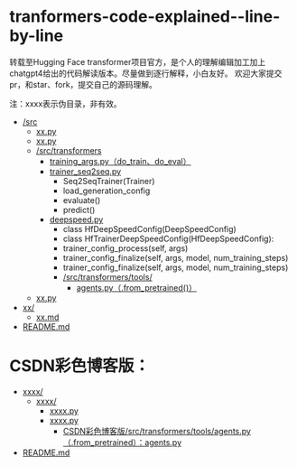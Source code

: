 # tranformers-code-explained--line-by-line

转载至Hugging Face transformer项目官方，是个人的理解编辑加工加上chatgpt4给出的代码解读版本。尽量做到逐行解释，小白友好。
欢迎大家提交pr，和star、fork，提交自己的源码理解。

注：xxxx表示伪目录，非有效。

* [/src](./src)
   * [xx.py](./src/utils/common.py)
   * [xx.py](./src/utils/peft_trainer.py) 
   * [/src/transformers](/src/transformers)
     * [training_args.py（do_train、do_eval）](/src/transformers/training_args.py)
     * [trainer_seq2seq.py](/src/transformers/trainer_seq2seq.py)
       * Seq2SeqTrainer(Trainer)
       * load_generation_config
       * evaluate()
       * predict()
     * [deepspeed.py](/src/transformers/deepspeed.py)
       * class HfDeepSpeedConfig(DeepSpeedConfig)
       * class HfTrainerDeepSpeedConfig(HfDeepSpeedConfig):
        * trainer_config_process(self, args)
        * trainer_config_finalize(self, args, model, num_training_steps)
        * trainer_config_finalize(self, args, model, num_training_steps)
       * [/src/transformers/tools/](/src/transformers/tools)
         * [agents.py（.from_pretrained()）](/src/transformers/tools/agents.py)
  * [xx.py](./src/train_sft.py)
* [xx/](./examples)
  * [xx.md](./examples/ads_generation.md)
* [README.md](./README.md)

  


# CSDN彩色博客版：
* [xxxx/](./ChatGLM-Efficient-Tuning-Explained/src)
  * [xxxx/](./ChatGLM-Efficient-Tuning-Explained/src/utils)
    * [xxxx.py](./ChatGLM-Efficient-Tuning-Explained/src/utils/common.py)
    * [xxxx.py](./ChatGLM-Efficient-Tuning-Explained/src/utils/peft_trainer.py)
      * [CSDN彩色博客版/src/transformers/tools/agents.py（.from_pretrained）：agents.py](https://zengxiaojian.blog.csdn.net/article/details/131578327)
* [README.md](./ChatGLM-Efficient-Tuning-Explained/README.md)


